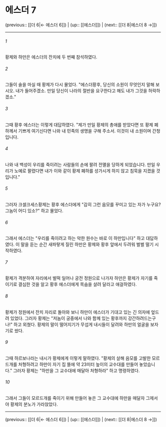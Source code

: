 # 에스더 7

(previous:: [[더 6|← 에스더 6]]) | (up:: [[에스더]]) | (next:: [[더 8|에스더 8 →]])

***




###### 1 

황제와 하만은 에스더의 잔치에 두 번째 참석하였다. 



###### 2 

그들이 술을 마실 때 황제가 다시 물었다. "에스더황후, 당신의 소원이 무엇인지 말해 보시오. 내가 들어주겠소. 만일 당신이 나라의 절반을 요구한다고 해도 내가 그것을 허락하겠소." 



###### 3 

그때 황후 에스더는 이렇게 대답하였다. "제가 만일 황제의 총애를 받았다면 또 황제 폐하께서 기쁘게 여기신다면 나와 내 민족의 생명을 구해 주소서. 이것이 내 소원이며 간청입니다. 



###### 4 

나와 내 백성이 우리를 죽이려는 사람들의 손에 팔려 전멸을 당하게 되었습니다. 만일 우리가 노예로 팔렸다면 내가 이와 같이 황제 폐하를 성가시게 하지 않고 침묵을 지켰을 것입니다." 



###### 5 

그러자 크셀크세스황제는 황후 에스더에게 "감히 그런 음모를 꾸미고 있는 자가 누구요? 그놈이 어디 있소?" 하고 물었다. 



###### 6 

그래서 에스더는 "우리를 죽이려고 하는 악한 원수는 바로 이 하만입니다" 하고 대답하였다. 이 말을 듣는 순간 새파랗게 질린 하만은 황제와 황후 앞에서 두려워 벌벌 떨기 시작하였다. 



###### 7 

황제가 격분하여 자리에서 벌떡 일어나 궁전 정원으로 나가자 하만은 황제가 자기를 죽이기로 결심한 것을 알고 황후 에스더에게 목숨을 살려 달라고 애걸하였다. 



###### 8 

황제가 정원에서 잔치 자리로 돌아와 보니 하만이 에스더가 기대고 있는 긴 의자에 엎드려 있었다. 그러자 황제는 "저놈이 궁중에서 나와 함께 있는 황후까지 강간하려드는구나!" 하고 외쳤다. 황제의 말이 떨어지기가 무섭게 내시들이 달려와 하만의 얼굴을 보자기로 쌌다. 



###### 9 

그때 하르보나라는 내시가 황제에게 이렇게 말하였다. "황제의 살해 음모를 고발한 모르드개를 처형하려고 하만이 자기 집 뜰에 약 23미터 높이의 교수대를 만들어 놓았습니다." 그러자 황제는 "하만을 그 교수대에 매달아 처형하라" 하고 명령하였다. 



###### 10 

그래서 그들이 모르드개를 죽이기 위해 만들어 놓은 그 교수대에 하만을 매달자 그제서야 황제의 분노가 가라앉았다.

***

(previous:: [[더 6|← 에스더 6]]) | (up:: [[에스더]]) | (next:: [[더 8|에스더 8 →]])
